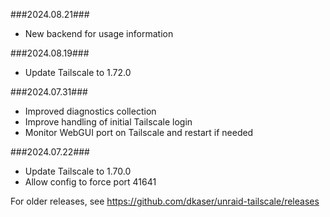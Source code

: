 ###2024.08.21###
- New backend for usage information

###2024.08.19###
- Update Tailscale to 1.72.0

###2024.07.31###
- Improved diagnostics collection
- Improve handling of initial Tailscale login
- Monitor WebGUI port on Tailscale and restart if needed

###2024.07.22###
- Update Tailscale to 1.70.0
- Allow config to force port 41641

For older releases, see https://github.com/dkaser/unraid-tailscale/releases